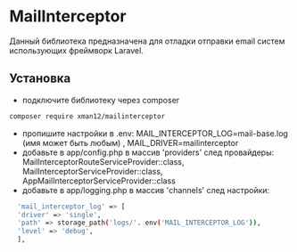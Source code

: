 # MailInterceptor

Данный библиотека предназначена для отладки отправки email систем использующих
фреймворк Laravel.

## Установка

- подключите библиотеку через composer 
```bash
composer require xman12/mailinterceptor
```
- пропишите настройки в .env: MAIL_INTERCEPTOR_LOG=mail-base.log (имя может быть любым) , MAIL_DRIVER=mailinterceptor
- добавьте в app/config.php в массив 'providers' след провайдеры:
  MailInterceptorRouteServiceProvider::class,
  MailInterceptorServiceProvider::class,
  AppMailInterceptorServiceProvider::class
- добавьте в app/logging.php в массив 'channels' след настройки:
```bash
  'mail_interceptor_log' => [
  'driver' => 'single',
  'path' => storage_path('logs/'. env('MAIL_INTERCEPTOR_LOG')),
  'level' => 'debug',
  ],
```